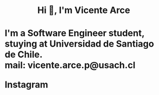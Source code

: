 <h1 align="center"> Hi 👋, I'm Vicente Arce <h1>
 <p>I'm a Software Engineer student, stuying at Universidad de Santiago de Chile.<br>
 mail: vicente.arce.p@usach.cl</p>
 <a ><img href="https://www.pngwing.com/es/free-png-bmozj">Instagram</a>









<!--
**VicenteArce/VicenteArce** is a ✨ _special_ ✨ repository because its `README.md` (this file) appears on your GitHub profile.

Here are some ideas to get you started:

- 🔭 I’m currently working on ...
- 🌱 I’m currently learning ...
- 👯 I’m looking to collaborate on ...
- 🤔 I’m looking for help with ...
- 💬 Ask me about ...
- 📫 How to reach me: ...
- 😄 Pronouns: ...
- ⚡ Fun fact: ...
-->
